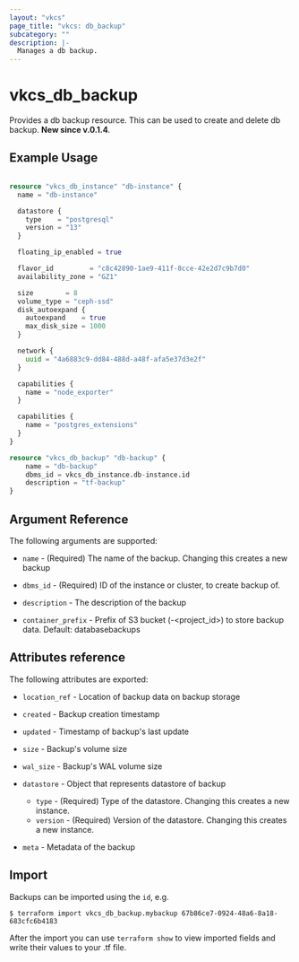 ```yaml
---
layout: "vkcs"
page_title: "vkcs: db_backup"
subcategory: ""
description: |-
  Manages a db backup.
---
```


# vkcs\_db\_backup

Provides a db backup resource. This can be used to create and delete db backup.
**New since v.0.1.4**.

## Example Usage

```terraform

resource "vkcs_db_instance" "db-instance" {
  name = "db-instance"

  datastore {
    type    = "postgresql"
    version = "13"
  }

  floating_ip_enabled = true

  flavor_id         = "c8c42890-1ae9-411f-8cce-42e2d7c9b7d0"
  availability_zone = "GZ1"

  size        = 8
  volume_type = "ceph-ssd"
  disk_autoexpand {
    autoexpand    = true
    max_disk_size = 1000
  }

  network {
    uuid = "4a6883c9-dd84-488d-a48f-afa5e37d3e2f"
  }

  capabilities {
    name = "node_exporter"
  }

  capabilities {
    name = "postgres_extensions"
  }
}

resource "vkcs_db_backup" "db-backup" {
    name = "db-backup"
    dbms_id = vkcs_db_instance.db-instance.id
    description = "tf-backup"
}
```
## Argument Reference

The following arguments are supported:

* `name` - (Required) The name of the backup. Changing this creates a new backup

* `dbms_id` - (Required) ID of the instance or cluster, to create backup of.

* `description` - The description of the backup

* `container_prefix` - Prefix of S3 bucket (<prefix>-<project_id>) to store backup data. Default: databasebackups

## Attributes reference

The following attributes are exported:

* `location_ref` - Location of backup data on backup storage

* `created` - Backup creation timestamp

* `updated` - Timestamp of backup's last update

* `size` - Backup's volume size

* `wal_size` - Backup's WAL volume size

* `datastore` - Object that represents datastore of backup
    * `type` - (Required) Type of the datastore. Changing this creates a new instance.
    * `version` - (Required) Version of the datastore. Changing this creates a new instance.

* `meta` - Metadata of the backup

## Import

Backups can be imported using the `id`, e.g.

```
$ terraform import vkcs_db_backup.mybackup 67b86ce7-0924-48a6-8a18-683cfc6b4183
```

After the import you can use ```terraform show``` to view imported fields and write their values to your .tf file.
